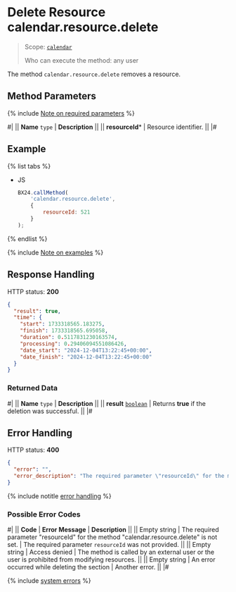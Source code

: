 # Delete Resource calendar.resource.delete

> Scope: [`calendar`](../../scopes/permissions.md)
>
> Who can execute the method: any user

The method `calendar.resource.delete` removes a resource.

## Method Parameters

{% include [Note on required parameters](../../../_includes/required.md) %}

#|
|| **Name**
`type` | **Description** ||
|| **resourceId*** | Resource identifier. ||
|#

## Example

{% list tabs %}

- JS

    ```js
    BX24.callMethod(
        'calendar.resource.delete',
        {
            resourceId: 521
        }
    );
    ```

{% endlist %}

{% include [Note on examples](../../../_includes/examples.md) %}

## Response Handling

HTTP status: **200**

```json
{
  "result": true,
  "time": {
    "start": 1733318565.183275,
    "finish": 1733318565.695058,
    "duration": 0.5117831230163574,
    "processing": 0.29406094551086426,
    "date_start": "2024-12-04T13:22:45+00:00",
    "date_finish": "2024-12-04T13:22:45+00:00"
  }
}
```

### Returned Data

#|
|| **Name**
`type` | **Description** ||
|| **result**
[`boolean`](../../data-types.md) | Returns **true** if the deletion was successful. ||
|#

## Error Handling

HTTP status: **400**

```json
{
  "error": "",
  "error_description": "The required parameter \"resourceId\" for the method \"calendar.resource.delete\" is not set."
}
```

{% include notitle [error handling](../../../_includes/error-info.md) %}

### Possible Error Codes

#|
|| **Code** | **Error Message** | **Description** ||
|| Empty string | The required parameter "resourceId" for the method "calendar.resource.delete" is not set. | The required parameter `resourceId` was not provided. ||
|| Empty string | Access denied | The method is called by an external user or the user is prohibited from modifying resources. ||
|| Empty string | An error occurred while deleting the section | Another error. ||
|#

{% include [system errors](../../../_includes/system-errors.md) %}